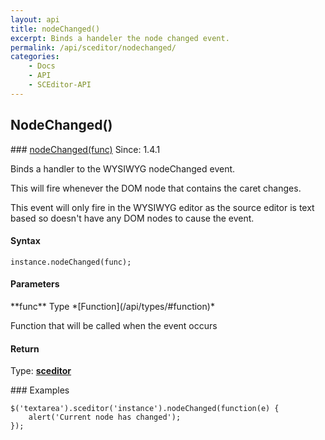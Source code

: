 ```yaml
---
layout: api
title: nodeChanged()
excerpt: Binds a handeler the node changed event.
permalink: /api/sceditor/nodechanged/
categories:
    - Docs
    - API
    - SCEditor-API
---
```

## NodeChanged()


<article class="api method" markdown="1">
### <a id="nodeChanged-func" href="#nodeChanged-func">nodeChanged(func)</a> <span class="since">Since: 1.4.1</span>

Binds a handler to the WYSIWYG nodeChanged event.

This will fire whenever the DOM node that contains the caret changes.

This event will only fire in the WYSIWYG editor as the source editor is text based so doesn't have any DOM nodes to cause the event.


#### Syntax

	instance.nodeChanged(func);


#### Parameters

<div class="parameters">
<div class="parameter" markdown="1">
**func**  
Type *[Function](/api/types/#function)*

Function that will be called when the event occurs
</div>
</div>


#### Return

Type: **[sceditor](/api/types/#sceditor)**


<article class="api examples" markdown="1">
### Examples

	$('textarea').sceditor('instance').nodeChanged(function(e) {
		alert('Current node has changed');
	});

</article>
</article>

